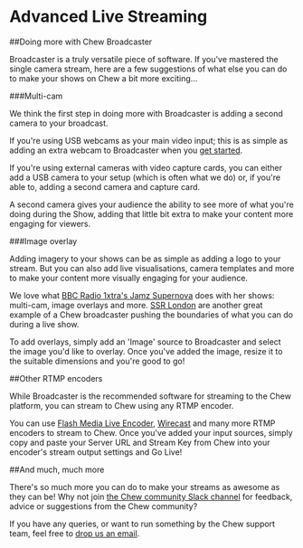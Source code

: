 # Advanced Live Streaming

##Doing more with Chew Broadcaster

Broadcaster is a truly versatile piece of software. If you've mastered the single camera stream, here are a few suggestions of what else you can do to make your shows on Chew a bit more exciting...

###Multi-cam 

We think the first step in doing more with Broadcaster is adding a second camera to your broadcast. 

If you're using USB webcams as your main video input; this is as simple as adding an extra webcam to Broadcaster when you [get started](http://chew.tv/guide/broadcaster/getting_started). 

If you're using external cameras with video capture cards, you can either add a USB camera to your setup (which is often what we do) or, if you're able to, adding a second camera and capture card. 

A second camera gives your audience the ability to see more of what you're doing during the Show, adding that little bit extra to make your content more engaging for viewers. 

###Image overlay

Adding imagery to your shows can be as simple as adding a logo to your stream. But you can also add live visualisations, camera templates and more to make your content more visually engaging for your audience. 

We love what [BBC Radio 1xtra's Jamz Supernova](http://chew.tv/futurebounce) does with her shows: multi-cam, image overlays and more. 
[SSR London](https://chew.tv/ssr-london) are another great example of a Chew broadcaster pushing the boundaries of what you can do during a live show. 

To add overlays, simply add an 'Image' source to Broadcaster and select the image you'd like to overlay. Once you've added the image, resize it to the suitable dimensions and you're good to go! 

##Other RTMP encoders

While Broadcaster is the recommended software for streaming to the Chew platform, you can stream to Chew using any RTMP encoder. 

You can use [Flash Media Live Encoder](http://www.adobe.com/uk/products/flash-media-encoder.html), [Wirecast](http://www.telestream.net/wirecast/overview.htm) and many more RTMP encoders to stream to Chew. Once you've added your input sources, simply copy and paste your Server URL and Stream Key from Chew into your encoder's stream output settings and Go Live!  

##And much, much more

There's so much more you can do to make your streams as awesome as they can be! Why not join [the Chew community Slack channel](http://slack.chew.tv) for feedback, advice or suggestions from the Chew community? 

If you have any queries, or want to run something by the Chew support team, feel free to [drop us an email](mailto:support@chew.tv).

